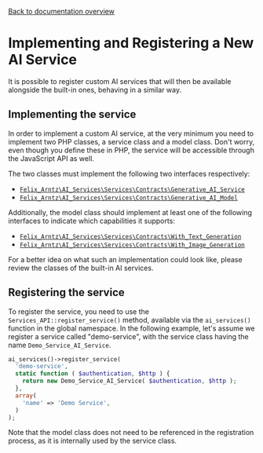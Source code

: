 [Back to documentation overview](./Documentation.md)

# Implementing and Registering a New AI Service

It is possible to register custom AI services that will then be available alongside the built-in ones, behaving in a similar way.

## Implementing the service

In order to implement a custom AI service, at the very minimum you need to implement two PHP classes, a service class and a model class. Don't worry, even though you define these in PHP, the service will be accessible through the JavaScript API as well.

The two classes must implement the following two interfaces respectively:
* [`Felix_Arntz\AI_Services\Services\Contracts\Generative_AI_Service`](https://github.com/felixarntz/ai-services/tree/main/includes/Services/Contracts/Generative_AI_Service.php)
* [`Felix_Arntz\AI_Services\Services\Contracts\Generative_AI_Model`](https://github.com/felixarntz/ai-services/tree/main/includes/Services/Contracts/Generative_AI_Model.php)

Additionally, the model class should implement at least one of the following interfaces to indicate which capabilities it supports:
* [`Felix_Arntz\AI_Services\Services\Contracts\With_Text_Generation`](https://github.com/felixarntz/ai-services/tree/main/includes/Services/Contracts/With_Text_Generation.php)
* [`Felix_Arntz\AI_Services\Services\Contracts\With_Image_Generation`](https://github.com/felixarntz/ai-services/tree/main/includes/Services/Contracts/With_Image_Generation.php)

For a better idea on what such an implementation could look like, please review the classes of the built-in AI services.

## Registering the service

To register the service, you need to use the `Services_API::register_service()` method, available via the `ai_services()` function in the global namespace. In the following example, let's assume we register a service called "demo-service", with the service class having the name `Demo_Service_AI_Service`.

```php
ai_services()->register_service(
  'demo-service',
  static function ( $authentication, $http ) {
    return new Demo_Service_AI_Service( $authentication, $http );
  },
  array(
    'name' => 'Demo Service',
  )
);
```

Note that the model class does not need to be referenced in the registration process, as it is internally used by the service class.
